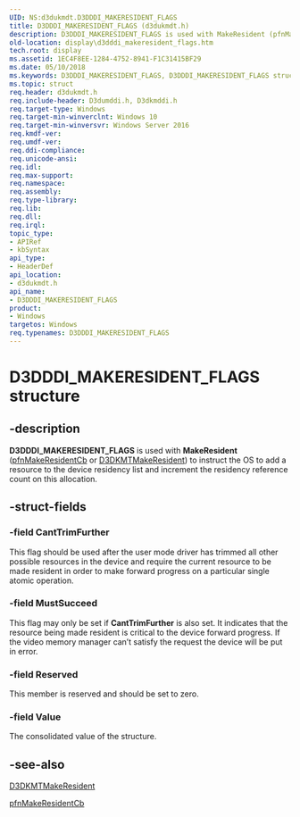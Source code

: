 ```yaml
---
UID: NS:d3dukmdt.D3DDDI_MAKERESIDENT_FLAGS
title: D3DDDI_MAKERESIDENT_FLAGS (d3dukmdt.h)
description: D3DDDI_MAKERESIDENT_FLAGS is used with MakeResident (pfnMakeResidentCb or D3DKMTMakeResident) to instruct the OS to add a resource to the device residency list and increment the residency reference count on this allocation.
old-location: display\d3dddi_makeresident_flags.htm
tech.root: display
ms.assetid: 1EC4F8EE-1284-4752-8941-F1C31415BF29
ms.date: 05/10/2018
ms.keywords: D3DDDI_MAKERESIDENT_FLAGS, D3DDDI_MAKERESIDENT_FLAGS structure [Display Devices], d3dukmdt/D3DDDI_MAKERESIDENT_FLAGS, display.d3dddi_makeresident_flags
ms.topic: struct
req.header: d3dukmdt.h
req.include-header: D3dumddi.h, D3dkmddi.h
req.target-type: Windows
req.target-min-winverclnt: Windows 10
req.target-min-winversvr: Windows Server 2016
req.kmdf-ver: 
req.umdf-ver: 
req.ddi-compliance: 
req.unicode-ansi: 
req.idl: 
req.max-support: 
req.namespace: 
req.assembly: 
req.type-library: 
req.lib: 
req.dll: 
req.irql: 
topic_type:
- APIRef
- kbSyntax
api_type:
- HeaderDef
api_location:
- d3dukmdt.h
api_name:
- D3DDDI_MAKERESIDENT_FLAGS
product:
- Windows
targetos: Windows
req.typenames: D3DDDI_MAKERESIDENT_FLAGS
---
```


# D3DDDI_MAKERESIDENT_FLAGS structure


## -description


<b>D3DDDI_MAKERESIDENT_FLAGS</b> is used with <b>MakeResident</b> (<a href="https://docs.microsoft.com/windows-hardware/drivers/ddi/content/d3dumddi/nc-d3dumddi-pfnd3dddi_makeresidentcb">pfnMakeResidentCb</a> or <a href="https://docs.microsoft.com/windows-hardware/drivers/ddi/content/d3dkmthk/nf-d3dkmthk-d3dkmtmakeresident">D3DKMTMakeResident</a>) to instruct the OS to add a resource to the device residency list and increment the residency reference count on this allocation.


## -struct-fields




### -field CantTrimFurther

This flag should be used after the user mode driver has trimmed all other possible resources in the device and require the current resource to be made resident in order to make forward progress on a particular single atomic operation.


### -field MustSucceed

This flag may only be set if <b>CantTrimFurther</b> is also set. It indicates that the resource being made resident is critical to the device forward progress. If the video memory manager can’t satisfy the request the device will be put in error.


### -field Reserved

This member is reserved and should be set to zero.


### -field Value

The consolidated value of the structure.


## -see-also




<a href="https://docs.microsoft.com/windows-hardware/drivers/ddi/content/d3dkmthk/nf-d3dkmthk-d3dkmtmakeresident">D3DKMTMakeResident</a>



<a href="https://docs.microsoft.com/windows-hardware/drivers/ddi/content/d3dumddi/nc-d3dumddi-pfnd3dddi_makeresidentcb">pfnMakeResidentCb</a>
 

 


